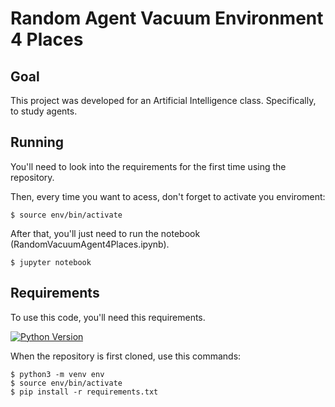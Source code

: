 # Random Agent Vacuum Environment 4 Places

## Goal
This project was developed for an Artificial Intelligence class. Specifically, to study agents.

## Running
You'll need to look into the requirements for the first time using the repository. 

Then, every time you want to acess, don't forget to activate you enviroment:
```
$ source env/bin/activate
```

After that, you'll just need to run the notebook (RandomVacuumAgent4Places.ipynb).
```
$ jupyter notebook
```

## Requirements
To use this code, you'll need this requirements.   

[![Python Version](https://img.shields.io/badge/python-3.8.2-green)](https://www.python.org/downloads/release/python-382/)

When the repository is first cloned, use this commands:
```
$ python3 -m venv env
$ source env/bin/activate
$ pip install -r requirements.txt
```
